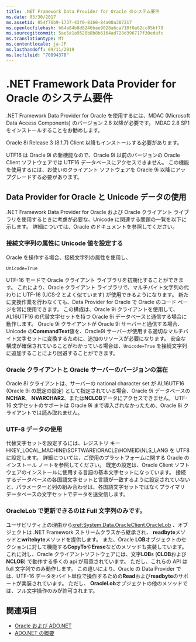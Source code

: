 ```yaml
---
title: .NET Framework Data Provider for Oracle のシステム要件
ms.date: 03/30/2017
ms.assetid: 054f76b9-1737-43f0-8160-84a00a387217
ms.openlocfilehash: b64a84b8d8246bae9028a6ca710f0a62cc85bf79
ms.sourcegitcommit: 5ae5a1a9520b8b8b6164ad728d396717f30edafc
ms.translationtype: MT
ms.contentlocale: ja-JP
ms.lasthandoff: 09/11/2019
ms.locfileid: "70894378"
---
```

# <a name="system-requirements-for-the-net-framework-data-provider-for-oracle"></a>.NET Framework Data Provider for Oracle のシステム要件
.NET Framework Data Provider for Oracle を使用するには、MDAC (Microsoft Data Access Components) のバージョン 2.6 以降が必要です。 MDAC 2.8 SP1 をインストールすることをお勧めします。  
  
 Oracle 8i Release 3 (8.1.7) Client 以降もインストールする必要があります。  
  
 UTF16 は Oracle 9i の新機能なので、Oracle 9i 以前のバージョンの Oracle Client ソフトウェアでは UTF16 データベースにアクセスできません。 この機能を使用するには、お使いのクライアント ソフトウェアを Oracle 9i 以降にアップグレードする必要があります。  
  
## <a name="working-with-the-data-provider-for-oracle-and-unicode-data"></a>Data Provider for Oracle と Unicode データの使用  
 .NET Framework Data Provider for Oracle および Oracle クライアント ライブラリを使用するときに考慮が必要な、Unicode に関連する問題の一覧を以下に示します。 詳細については、Oracle のドキュメントを参照してください。  
  
### <a name="setting-the-unicode-value-in-a-connection-string-attribute"></a>接続文字列の属性に Unicode 値を設定する  
 Oracle を操作する場合、接続文字列の属性を使用し、  
  
`Unicode=True`
  
 UTF-16 モードで Oracle クライアント ライブラリを初期化することができます。 これにより、Oracle クライアント ライブラリで、マルチバイト文字列の代わりに UTF-16 (UCS-2 とよく似ています) が使用できるようになります。 新たに変換作業を行わなくても、Data Provider for Oracle で Oracle のコード ページを常に使用できます。 この構成は、Oracle 9i クライアントを使用して、AL16UTF16 の代替文字セットを持つ Oracle 9i データベースと通信する場合に動作します。 Oracle 9i クライアントが Oracle 9i サーバーと通信する場合、Unicode の**CommandText**値を、Oracle9i サーバーが使用する適切なマルチバイト文字セットに変換するために、追加のリソースが必要になります。 安全な構成が確保されていることがわかっている場合は、`Unicode=True` を接続文字列に追加することにより回避することができます。  
  
### <a name="mixing-versions-of-oracle-client-and-oracle-server"></a>Oracle クライアントと Oracle サーバーのバージョンの混在  
 Oracle 8i クライアントは、サーバーの national character set が AL16UTF16 (Oracle 9i の既定の設定) として指定されている場合、Oracle 9i データベースの**NCHAR**、 **NVARCHAR2**、または**NCLOB**データにアクセスできません。 UTF-16 文字セットのサポートは Oracle 9i まで導入されなかったため、Oracle 8i クライアントでは読み取れません。  
  
### <a name="working-with-utf-8-data"></a>UTF-8 データの使用  
 代替文字セットを設定するには、レジストリ キー HKEY_LOCAL_MACHINE\SOFTWARE\ORACLE\HOMEID\NLS_LANG を UTF8 に設定します。 詳細については、ご使用のプラットフォームに関する Oracle のインストール ノートを参照してください。 既定の設定は、Oracle Client ソフトウェアのインストールに使用する言語の基本文字セットになっています。 接続するデータベースの各国語文字セットと言語が一致するように設定されていないと、パラメーターと列の組み合わせは、各国語文字セットではなくプライマリ データベースの文字セットでデータを送受信します。  
  
### <a name="oraclelob-can-only-update-full-characters"></a>OracleLob で更新できるのは Full 文字列のみです。  
 ユーザビリティ上の理由から<xref:System.Data.OracleClient.OracleLob> 、オブジェクトは .NET Framework ストリームクラスから継承され、 **readbyte**メソッドと**writebyte**メソッドを提供します。 また、Oracle **LOB**オブジェクトのセクションに対して機能する**CopyTo**や**Erase**などのメソッドも実装しています。 これに対し、Oracle クライアントソフトウェアには、文字**LOB**s (**CLOB**および**NCLOB**) で動作する多くの api が用意されています。 ただし、これらの API は full 文字列でのみ動作します。 この違いにより、Oracle の Data Provider では、UTF-16 データをバイト単位で操作するための**Read**および**readbyte**のサポートが実装されています。 ただし、 **OracleLob**オブジェクトの他のメソッドでは、フル文字操作のみが許可されます。  
  
## <a name="see-also"></a>関連項目

- [Oracle および ADO.NET](oracle-and-adonet.md)
- [ADO.NET の概要](ado-net-overview.md)
